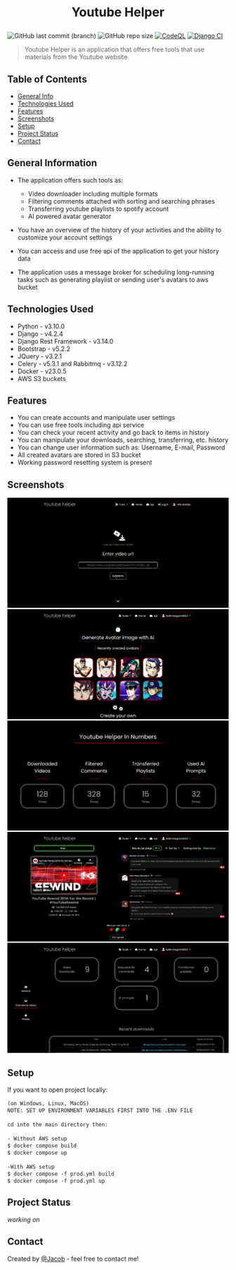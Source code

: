 # <p align="center"> Youtube Helper </p>
![GitHub last commit (branch)](https://img.shields.io/github/last-commit/JacobW22/Youtube_helper_project/main?style=flat-square&logo=github&color=blue)
![GitHub repo size](https://img.shields.io/github/repo-size/JacobW22/Youtube_helper_project?style=flat-square&color=lightblue)
[![CodeQL](https://github.com/JacobW22/Youtube_helper_project/workflows/CodeQL/badge.svg)](https://github.com/JacobW22/Youtube_helper_project/actions?query=workflow%3ACodeQL)
[![Django CI](https://github.com/JacobW22/Youtube_helper_project/actions/workflows/django.yml/badge.svg)](https://github.com/JacobW22/Youtube_helper_project/actions/workflows/django.yml)

> Youtube Helper is an application that offers free tools that use materials from the Youtube website

<!-- > Live demo [_here_](http://165.232.68.73:8000). -->

## Table of Contents
* [General Info](#general-information)
* [Technologies Used](#technologies-used)
* [Features](#features)
* [Screenshots](#screenshots)
* [Setup](#setup)
* [Project Status](#project-status)
* [Contact](#contact)


## General Information
- The application offers such tools as:<br>
    - Video downloader including multiple formats<br>
    - Filtering comments attached with sorting and searching phrases<br>
    - Transferring youtube playlists to spotify account<br>
    - AI powered avatar generator

- You have an overview of the history of your activities and the ability to customize your account settings
- You can access and use free api of the application to get your history data
- The application uses a message broker for scheduling long-running tasks such as generating playlist or sending user's avatars to aws bucket

## Technologies Used
- Python - v3.10.0
- Django - v4.2.4
- Django Rest Framework - v3.14.0
- Bootstrap - v5.2.2
- JQuery - v3.2.1
- Celery - v5.3.1 and Rabbitmq - v3.12.2
- Docker - v23.0.5
- AWS S3 buckets


## Features
- You can create accounts and manipulate user settings
- You can use free tools including api service
- You can check your recent activity and go back to items in history
- You can manipulate your downloads, searching, transferring, etc. history
- You can change user information such as: Username, E-mail, Password
- All created avatars are stored in S3 bucket
- Working password resetting system is present


## Screenshots
![Example screenshot](app/static/images/example_screenshot1.png)
![Example screenshot](app/static/images/example_screenshot2.png)
![Example screenshot](app/static/images/example_screenshot3.png)
![Example screenshot](app/static/images/example_screenshot4.png)
![Example screenshot](app/static/images/example_screenshot5.png)


## Setup
If you want to open project locally: 

```
(on Windows, Linux, MacOS)
NOTE: SET UP ENVIRONMENT VARIABLES FIRST INTO THE .ENV FILE

cd into the main directory then:

- Without AWS setup
$ docker compose build
$ docker compose up

-With AWS setup
$ docker compose -f prod.yml build
$ docker compose -f prod.yml up
```

## Project Status
_working on_


## Contact
Created by [@Jacob](mailto:jwis02202@gmail.com) - feel free to contact me!

